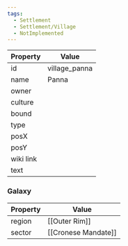 ```yaml
---
tags:
  - Settlement
  - Settlement/Village
  - NotImplemented
---
```


| Property  | Value         |
| --------- | ------------- |
| id        | village_panna |
| name      | Panna         |
| owner     |               |
| culture   |               |
| bound     |               |
| type      |               |
| posX      |               |
| posY      |               |
| wiki link |               |
| text      |               |

### Galaxy
| Property | Value               |
| -------- | ------------------- |
| region   | [[Outer Rim]]       |
| sector   | [[Cronese Mandate]] |
